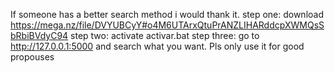 If someone has a better search method i would thank it.
step one: download https://mega.nz/file/DVYUBCyY#o4M6UTArxQtuPrANZLIHARddcpXWMQsSbRbiBVdyC94
step two: activate activar.bat
step three: go to http://127.0.0.1:5000 and search what you want.
Pls only use it for good propouses
